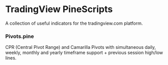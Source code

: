 # TradingView PineScripts

A collection of useful indicators for the tradingview.com platform.

### Pivots.pine
CPR (Central Pivot Range) and Camarilla Pivots with simultaneous daily, weekly, monthly and yearly timeframe support + previous session high/low lines.

